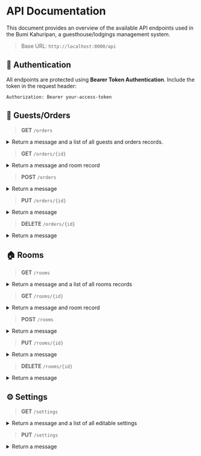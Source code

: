 # API Documentation

This document provides an overview of the available API endpoints used in the Bumi Kahuripan, a guesthouse/lodgings management system.

> Base URL: `http://localhost:8000/api`

## 🔐 Authentication

All endpoints are protected using **Bearer Token Authentication**. Include the token in the request header:

```
Authorization: Bearer your-access-token
```

## 👥 Guests/Orders

> **GET** `/orders`

<details>
  <summary>Return a message and a list of all guests and orders records.</summary>

```json
{
  "message": "Guest and Order successfully fetched",
  "orders": [
    {
      "id": 1,
      "guest_id": 1,
      "room_id": 2,
      "start_date": "2025-01-01",
      "end_date": "2025-01-03",
      "total_price": 600000,
      "status_id": 3,
      "guest": {
        "id": 1,
        "name": "John Doe",
        "origin": "New York",
        "phone": "081234567890",
        "identity_photo": "uploads/b0rLIv0fFYjpBiDdQfNEw6TxyaJGdSFddpALvdB8.jpg"
      },
      "room": {
        "id": 2,
        "number": 102,
        "price": 300000,
        "status_id": 2,
        "category_id": 1
      }
    }
  ],
  "rooms": [
    {
      "id": 2,
      "number": 102,
      "price": 300000,
      "status_id": 2,
      "category_id": 1
    }
  ]
}
```

</details>

> **GET** `/orders/{id}`

<details>
  <summary>Return a message and room record</summary>

```json
{
  "message": "Guest and Order successfully fetched.",
  "room": {
    "id": 1,
    "number": 101,
    "price": 250000,
    "status_id": 1,
    "category_id": 1
  }
}
```

</details>

> **POST** `/orders`

<details>
  <summary>Return a message</summary>

```json
{
  "message": "Guest and Order successfully created."
}
```

</details>

> **PUT** `/orders/{id}`

<details>
  <summary>Return a message</summary>

```json
{
  "message": "Guest and Order successfully updated."
}
```

</details>

> **DELETE** `/orders/{id}`

<details>
  <summary>Return a message</summary>

```json
{
  "message": "Guest and Order successfully deleted."
}
```

</details>

## 🏠 Rooms

> **GET** `/rooms`

<details>
  <summary>Return a message and a list of all rooms records</summary>

```json
{
  "message": "Rooms successfully fetched.",
  "rooms": [
    {
      "id": 1,
      "number": 101,
      "price": 300000,
      "status_id": 1,
      "category_id": 1,
      "category": {
        "id": 1,
        "name": "ac",
        "additional_price": 50000
      }
    },
    {
      "id": 2,
      "number": 102,
      "price": 250000,
      "status_id": 2,
      "category_id": 2,
      "category": {
        "id": 2,
        "name": "non ac",
        "additional_price": null
      }
    }
  ],
  "categories": [
    {
      "id": 1,
      "name": "ac",
      "additional_price": 50000
    },
    {
      "id": 2,
      "name": "non ac",
      "additional_price": null
    }
  ]
}
```

</details>

> **GET** `/rooms/{id}`

<details>
  <summary>Return a message and room record</summary>

```json
{
  "message": "Room successfully fetched.",
  "room": {
    "id": 1,
    "number": 101,
    "price": 250000,
    "status_id": 1,
    "category_id": 1
  }
}
```

</details>

> **POST** `/rooms`

<details>
  <summary>Return a message</summary>

```json
{
  "message": "Room successfully created."
}
```

</details>

> **PUT** `/rooms/{id}`

<details>
  <summary>Return a message</summary>

```json
{
  "message": "Room successfully updated."
}
```

</details>

> **DELETE** `/rooms/{id}`

<details>
  <summary>Return a message</summary>

```json
{
  "message": "Room successfully deleted."
}
```

</details>

## ⚙️ Settings

> **GET** `/settings`

<details>
  <summary>Return a message and a list of all editable settings</summary>

```json
{
  "message": "All settings successfully fetched.",
  "data": {
    "categories": [
      {
        "id": 1,
        "name": "ac",
        "additional_price": 50000
      },
      {
        "id": 2,
        "name": "non ac",
        "additional_price": 0
      }
    ]
  }
}
```

</details>

> **PUT** `/settings`

<details>
  <summary>Return a message</summary>

```json
{
  "message": "Settings successfully updated."
}
```

</details>
